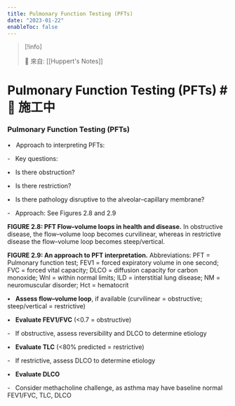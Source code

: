 ```yaml
---
title: Pulmonary Function Testing (PFTs)
date: "2023-01-22"
enableToc: false
---
```


> [!info]
>
> 🌱 來自: [[Huppert's Notes]]

# Pulmonary Function Testing (PFTs) #🚧 施工中

### Pulmonary Function Testing (PFTs)

•   Approach to interpreting PFTs:

-   Key questions:

**•**   Is there obstruction?

**•**   Is there restriction?

**•**   Is there pathology disruptive to the alveolar–capillary membrane?

-   Approach: See Figures 2.8 and 2.9



**FIGURE 2.8: PFT Flow–volume loops in health and disease.** In obstructive disease, the flow–volume loop becomes curvilinear, whereas in restrictive disease the flow–volume loop becomes steep/vertical.



**FIGURE 2.9: An approach to PFT interpretation.** Abbreviations: PFT = Pulmonary function test; FEV1 = forced expiratory volume in one second; FVC = forced vital capacity; DLCO = diffusion capacity for carbon monoxide; Wnl = within normal limits; ILD = interstitial lung disease; NM = neuromuscular disorder; Hct = hematocrit

**•**   **Assess flow–volume loop**, if available (curvilinear = obstructive; steep/vertical = restrictive)

**•**   **Evaluate FEV1/FVC** (<0.7 = obstructive)

-   If obstructive, assess reversibility and DLCO to determine etiology

**•**   **Evaluate TLC** (<80% predicted = restrictive)

-   If restrictive, assess DLCO to determine etiology

**•**   **Evaluate DLCO**

-   Consider methacholine challenge, as asthma may have baseline normal FEV1/FVC, TLC, DLCO

